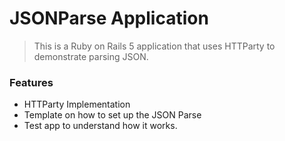 # JSONParse Application

> This is a Ruby on Rails 5 application that uses HTTParty to demonstrate parsing JSON.
### Features

- HTTParty Implementation
- Template on how to set up the JSON Parse
- Test app to understand how it works.

